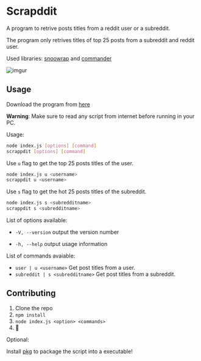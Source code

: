 # Scrapddit

A program to retrive posts titles from a reddit user or a subreddit.

The program only retrives titles of top 25 posts from a subreddit and reddit user.

Used libraries: [snoowrap](https://github.com/not-an-aardvark/snoowrap) and [commander](https://github.com/tj/commander.js)

![imgur](https://i.imgur.com/Spj7KI3.gif)


## Usage

Download the program from [here](https://github.com/Phoenix181/scrapddit/releases/tag/v1.0-beta)

**Warning**: Make sure to read any script from internet before running in your PC.

Usage: 
```bash
node index.js [options] [command]
scrappdit [options] [command]
```

Use `u` flag to get the top 25 posts titles of the user.

```bash
node index.js u <username> 
scrappdit u <username>
```

Use `s` flag to get the hot 25 posts titles of the subreddit.

```bash
node index.js s <subredditname>
scrappdit s <subredditname>
```

List of options available:

  - `-V, --version`                output the version number

  - `-h, --help`                   output usage information

List of commands avaiable:

 - `user | u <username>`            Get post titles from a user.
 - `subreddit | s <subredditname>`  Get post titles from a subreddit.

## Contributing

1. Clone the repo
2. `npm install`
3. `node index.js <option> <commands>`
4. :tada:

Optional:

Install [pkg](https://github.com/zeit/pkg) to package the script into a executable!
